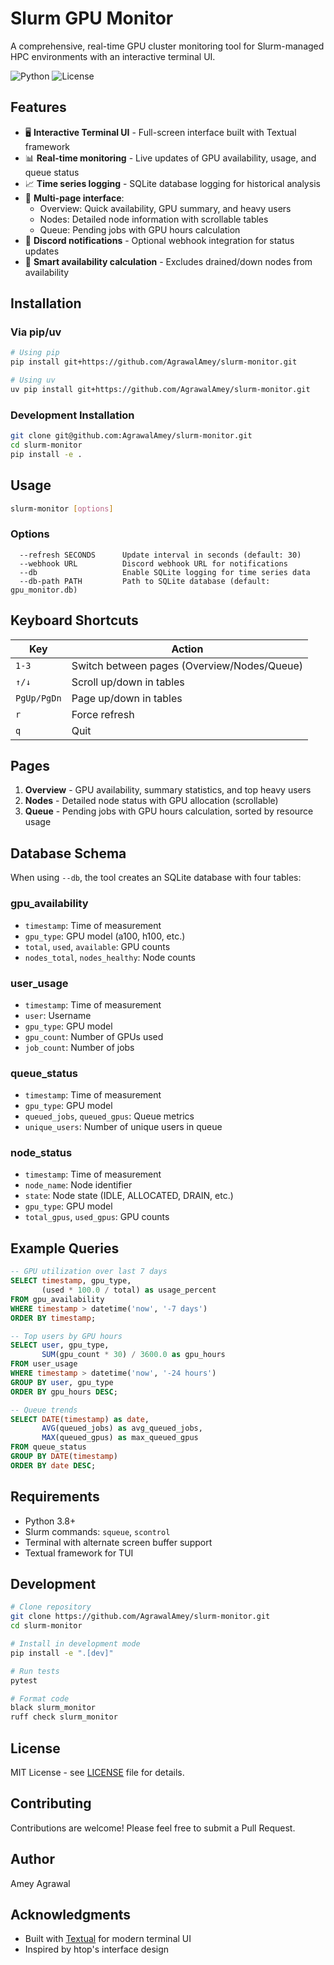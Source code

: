 # Slurm GPU Monitor

A comprehensive, real-time GPU cluster monitoring tool for Slurm-managed HPC environments with an interactive terminal UI.

![Python](https://img.shields.io/badge/python-3.8+-blue.svg)
![License](https://img.shields.io/badge/license-MIT-green.svg)

## Features

- 🖥️ **Interactive Terminal UI** - Full-screen interface built with Textual framework
- 📊 **Real-time monitoring** - Live updates of GPU availability, usage, and queue status
- 📈 **Time series logging** - SQLite database logging for historical analysis
- 🚀 **Multi-page interface**:
  - Overview: Quick availability, GPU summary, and heavy users
  - Nodes: Detailed node information with scrollable tables
  - Queue: Pending jobs with GPU hours calculation
- 🔔 **Discord notifications** - Optional webhook integration for status updates
- 🎯 **Smart availability calculation** - Excludes drained/down nodes from availability

## Installation

### Via pip/uv

```bash
# Using pip
pip install git+https://github.com/AgrawalAmey/slurm-monitor.git

# Using uv
uv pip install git+https://github.com/AgrawalAmey/slurm-monitor.git
```

### Development Installation

```bash
git clone git@github.com:AgrawalAmey/slurm-monitor.git
cd slurm-monitor
pip install -e .
```

## Usage

```bash
slurm-monitor [options]
```

### Options

```
  --refresh SECONDS      Update interval in seconds (default: 30)
  --webhook URL          Discord webhook URL for notifications
  --db                   Enable SQLite logging for time series data
  --db-path PATH         Path to SQLite database (default: gpu_monitor.db)
```

## Keyboard Shortcuts

| Key | Action |
|-----|--------|
| `1-3` | Switch between pages (Overview/Nodes/Queue) |
| `↑/↓` | Scroll up/down in tables |
| `PgUp/PgDn` | Page up/down in tables |
| `r` | Force refresh |
| `q` | Quit |

## Pages

1. **Overview** - GPU availability, summary statistics, and top heavy users
2. **Nodes** - Detailed node status with GPU allocation (scrollable)
3. **Queue** - Pending jobs with GPU hours calculation, sorted by resource usage

## Database Schema

When using `--db`, the tool creates an SQLite database with four tables:

### gpu_availability
- `timestamp`: Time of measurement
- `gpu_type`: GPU model (a100, h100, etc.)
- `total`, `used`, `available`: GPU counts
- `nodes_total`, `nodes_healthy`: Node counts

### user_usage
- `timestamp`: Time of measurement
- `user`: Username
- `gpu_type`: GPU model
- `gpu_count`: Number of GPUs used
- `job_count`: Number of jobs

### queue_status
- `timestamp`: Time of measurement
- `gpu_type`: GPU model
- `queued_jobs`, `queued_gpus`: Queue metrics
- `unique_users`: Number of unique users in queue

### node_status
- `timestamp`: Time of measurement
- `node_name`: Node identifier
- `state`: Node state (IDLE, ALLOCATED, DRAIN, etc.)
- `gpu_type`: GPU model
- `total_gpus`, `used_gpus`: GPU counts

## Example Queries

```sql
-- GPU utilization over last 7 days
SELECT timestamp, gpu_type, 
       (used * 100.0 / total) as usage_percent
FROM gpu_availability
WHERE timestamp > datetime('now', '-7 days')
ORDER BY timestamp;

-- Top users by GPU hours
SELECT user, gpu_type, 
       SUM(gpu_count * 30) / 3600.0 as gpu_hours
FROM user_usage
WHERE timestamp > datetime('now', '-24 hours')
GROUP BY user, gpu_type
ORDER BY gpu_hours DESC;

-- Queue trends
SELECT DATE(timestamp) as date,
       AVG(queued_jobs) as avg_queued_jobs,
       MAX(queued_gpus) as max_queued_gpus
FROM queue_status
GROUP BY DATE(timestamp)
ORDER BY date DESC;
```

## Requirements

- Python 3.8+
- Slurm commands: `squeue`, `scontrol`
- Terminal with alternate screen buffer support
- Textual framework for TUI

## Development

```bash
# Clone repository
git clone https://github.com/AgrawalAmey/slurm-monitor.git
cd slurm-monitor

# Install in development mode
pip install -e ".[dev]"

# Run tests
pytest

# Format code
black slurm_monitor
ruff check slurm_monitor
```

## License

MIT License - see [LICENSE](LICENSE) file for details.

## Contributing

Contributions are welcome! Please feel free to submit a Pull Request.

## Author

Amey Agrawal

## Acknowledgments

- Built with [Textual](https://github.com/Textualize/textual) for modern terminal UI
- Inspired by htop's interface design